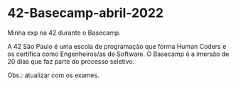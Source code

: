 # 42-Basecamp-abril-2022
Minha exp na 42 durante o Basecamp.

A 42 São Paulo é uma escola de programação que forma Human Coders e os certifica como Engenheiros/as de Software.
O Basecamp é a imersão de 20 dias que faz parte do processo seletivo.


Obs.: atualizar com os exames.
